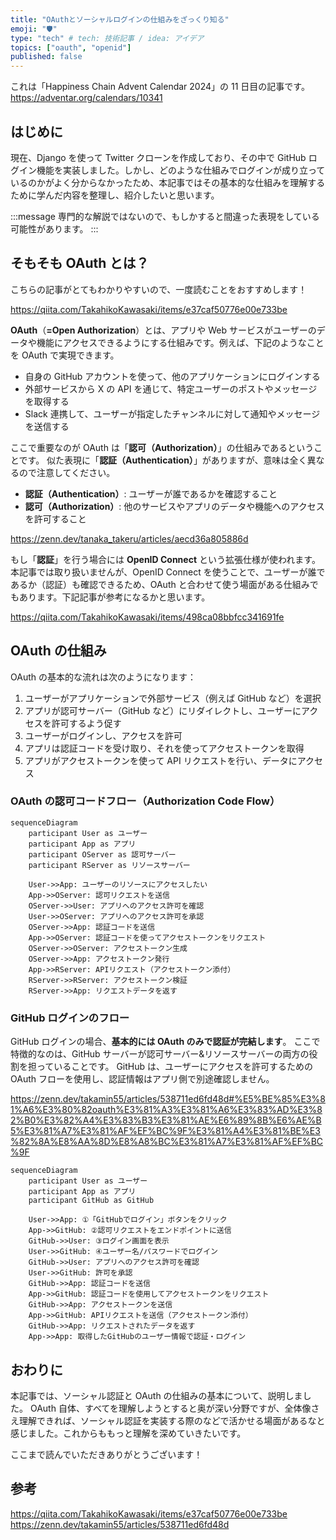 ```yaml
---
title: "OAuthとソーシャルログインの仕組みをざっくり知る"
emoji: "🛡️"
type: "tech" # tech: 技術記事 / idea: アイデア
topics: ["oauth", "openid"]
published: false
---
```


これは「Happiness Chain Advent Calendar 2024」の 11 日目の記事です。
https://adventar.org/calendars/10341

## はじめに

現在、Django を使って Twitter クローンを作成しており、その中で GitHub ログイン機能を実装しました。しかし、どのような仕組みでログインが成り立っているのかがよく分からなかったため、本記事ではその基本的な仕組みを理解するために学んだ内容を整理し、紹介したいと思います。

:::message
専門的な解説ではないので、もしかすると間違った表現をしている可能性があります。
:::

## そもそも OAuth とは？

こちらの記事がとてもわかりやすいので、一度読むことをおすすめします！

https://qiita.com/TakahikoKawasaki/items/e37caf50776e00e733be

**OAuth**（**=Open Authorization**）とは、アプリや Web サービスがユーザーのデータや機能にアクセスできるようにする仕組みです。例えば、下記のようなことを OAuth で実現できます。

- 自身の GitHub アカウントを使って、他のアプリケーションにログインする
- 外部サービスから X の API を通じて、特定ユーザーのポストやメッセージを取得する
- Slack 連携して、ユーザーが指定したチャンネルに対して通知やメッセージを送信する

ここで重要なのが OAuth は「**認可（Authorization）**」の仕組みであるということです。
似た表現に「**認証（Authentication）**」がありますが、意味は全く異なるので注意してください。

- **認証（Authentication）**: ユーザーが誰であるかを確認すること
- **認可（Authorization）**: 他のサービスやアプリのデータや機能へのアクセスを許可すること

https://zenn.dev/tanaka_takeru/articles/aecd36a805886d

もし「**認証**」を行う場合には **OpenID Connect** という拡張仕様が使われます。
本記事では取り扱いませんが、OpenID Connect を使うことで、ユーザーが誰であるか（認証）も確認できるため、OAuth と合わせて使う場面がある仕組みでもあります。下記記事が参考になるかと思います。

https://qiita.com/TakahikoKawasaki/items/498ca08bbfcc341691fe

## OAuth の仕組み

OAuth の基本的な流れは次のようになります：

1. ユーザーがアプリケーションで外部サービス（例えば GitHub など）を選択
2. アプリが認可サーバー（GitHub など）にリダイレクトし、ユーザーにアクセスを許可するよう促す
3. ユーザーがログインし、アクセスを許可
4. アプリは認証コードを受け取り、それを使ってアクセストークンを取得
5. アプリがアクセストークンを使って API リクエストを行い、データにアクセス

### OAuth の認可コードフロー（Authorization Code Flow）

```mermaid
sequenceDiagram
    participant User as ユーザー
    participant App as アプリ
    participant OServer as 認可サーバー
    participant RServer as リソースサーバー

    User->>App: ユーザーのリソースにアクセスしたい
    App->>OServer: 認可リクエストを送信
    OServer->>User: アプリへのアクセス許可を確認
    User->>OServer: アプリへのアクセス許可を承認
    OServer->>App: 認証コードを送信
    App->>OServer: 認証コードを使ってアクセストークンをリクエスト
    OServer->>OServer: アクセストークン生成
    OServer->>App: アクセストークン発行
    App->>RServer: APIリクエスト（アクセストークン添付）
    RServer->>RServer: アクセストークン検証
    RServer->>App: リクエストデータを返す

```

### GitHub ログインのフロー

GitHub ログインの場合、**基本的には OAuth のみで認証が完結します**。
ここで特徴的なのは、GitHub サーバーが認可サーバー&リソースサーバーの両方の役割を担っていることです。
GitHub は、ユーザーにアクセスを許可するための OAuth フローを使用し、認証情報はアプリ側で別途確認しません。

https://zenn.dev/takamin55/articles/538711ed6fd48d#%E5%BE%85%E3%81%A6%E3%80%82oauth%E3%81%A3%E3%81%A6%E3%83%AD%E3%82%B0%E3%82%A4%E3%83%B3%E3%81%AE%E6%89%8B%E6%AE%B5%E3%81%A7%E3%81%AF%EF%BC%9F%E3%81%A4%E3%81%BE%E3%82%8A%E8%AA%8D%E8%A8%BC%E3%81%A7%E3%81%AF%EF%BC%9F

```mermaid
sequenceDiagram
    participant User as ユーザー
    participant App as アプリ
    participant GitHub as GitHub

    User->>App: ①「GitHubでログイン」ボタンをクリック
    App->>GitHub: ②認可リクエストをエンドポイントに送信
    GitHub->>User: ③ログイン画面を表示
    User->>GitHub: ④ユーザー名/パスワードでログイン
    GitHub->>User: アプリへのアクセス許可を確認
    User->>GitHub: 許可を承認
    GitHub->>App: 認証コードを送信
    App->>GitHub: 認証コードを使用してアクセストークンをリクエスト
    GitHub->>App: アクセストークンを送信
    App->>GitHub: APIリクエストを送信（アクセストークン添付）
    GitHub->>App: リクエストされたデータを返す
    App->>App: 取得したGitHubのユーザー情報で認証・ログイン
```

## おわりに

本記事では、ソーシャル認証と OAuth の仕組みの基本について、説明しました。
OAuth 自体、すべてを理解しようとすると奥が深い分野ですが、全体像さえ理解できれば、ソーシャル認証を実装する際のなどで活かせる場面があるなと感じました。これからももっと理解を深めていきたいです。

ここまで読んでいただきありがとうございます！

## 参考

https://qiita.com/TakahikoKawasaki/items/e37caf50776e00e733be
https://zenn.dev/takamin55/articles/538711ed6fd48d
